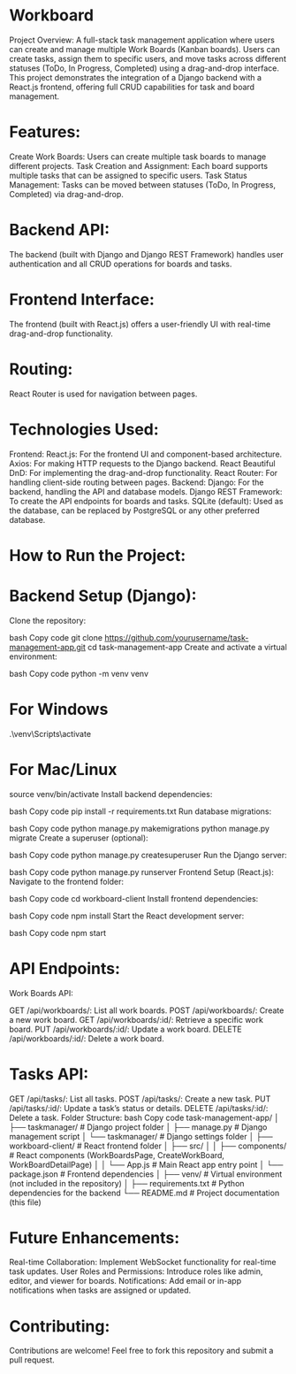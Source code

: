 # Workboard
Project Overview: A full-stack task management application where users can create and manage multiple Work Boards (Kanban boards). Users can create tasks, assign them to specific users, and move tasks across different statuses (ToDo, In Progress, Completed) using a drag-and-drop interface. This project demonstrates the integration of a Django backend with a React.js frontend, offering full CRUD capabilities for task and board management.

# Features:
Create Work Boards: Users can create multiple task boards to manage different projects.
Task Creation and Assignment: Each board supports multiple tasks that can be assigned to specific users.
Task Status Management: Tasks can be moved between statuses (ToDo, In Progress, Completed) via drag-and-drop.
# Backend API: 
The backend (built with Django and Django REST Framework) handles user authentication and all CRUD operations for boards and tasks.
# Frontend Interface: 
The frontend (built with React.js) offers a user-friendly UI with real-time drag-and-drop functionality.
# Routing: 
React Router is used for navigation between pages.
# Technologies Used:
Frontend:
React.js: For the frontend UI and component-based architecture.
Axios: For making HTTP requests to the Django backend.
React Beautiful DnD: For implementing the drag-and-drop functionality.
React Router: For handling client-side routing between pages.
Backend:
Django: For the backend, handling the API and database models.
Django REST Framework: To create the API endpoints for boards and tasks.
SQLite (default): Used as the database, can be replaced by PostgreSQL or any other preferred database.
# How to Run the Project:
# Backend Setup (Django):
Clone the repository:

bash
Copy code
git clone https://github.com/yourusername/task-management-app.git
cd task-management-app
Create and activate a virtual environment:

bash
Copy code
python -m venv venv
# For Windows
.\venv\Scripts\activate
# For Mac/Linux
source venv/bin/activate
Install backend dependencies:

bash
Copy code
pip install -r requirements.txt
Run database migrations:

bash
Copy code
python manage.py makemigrations
python manage.py migrate
Create a superuser (optional):

bash
Copy code
python manage.py createsuperuser
Run the Django server:

bash
Copy code
python manage.py runserver
Frontend Setup (React.js):
Navigate to the frontend folder:

bash
Copy code
cd workboard-client
Install frontend dependencies:

bash
Copy code
npm install
Start the React development server:

bash
Copy code
npm start
# API Endpoints:
Work Boards API:

GET /api/workboards/: List all work boards.
POST /api/workboards/: Create a new work board.
GET /api/workboards/:id/: Retrieve a specific work board.
PUT /api/workboards/:id/: Update a work board.
DELETE /api/workboards/:id/: Delete a work board.
# Tasks API:

GET /api/tasks/: List all tasks.
POST /api/tasks/: Create a new task.
PUT /api/tasks/:id/: Update a task’s status or details.
DELETE /api/tasks/:id/: Delete a task.
Folder Structure:
bash
Copy code
task-management-app/
│
├── taskmanager/               # Django project folder
│   ├── manage.py              # Django management script
│   └── taskmanager/           # Django settings folder
│
├── workboard-client/          # React frontend folder
│   ├── src/
│   │   ├── components/        # React components (WorkBoardsPage, CreateWorkBoard, WorkBoardDetailPage)
│   │   └── App.js             # Main React app entry point
│   └── package.json           # Frontend dependencies
│
├── venv/                      # Virtual environment (not included in the repository)
│
├── requirements.txt           # Python dependencies for the backend
└── README.md                  # Project documentation (this file)
# Future Enhancements:
Real-time Collaboration: Implement WebSocket functionality for real-time task updates.
User Roles and Permissions: Introduce roles like admin, editor, and viewer for boards.
Notifications: Add email or in-app notifications when tasks are assigned or updated.
# Contributing:
Contributions are welcome! Feel free to fork this repository and submit a pull request.


